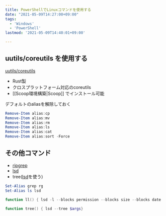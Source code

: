 ```yaml
---
title: PowerShellでLinuxコマンドを使用する
date: "2021-05-09T14:27:00+09:00"
tags:
  - 'Windows'
  - 'PowerShell'
lastmod: '2021-05-09T14:40:01+09:00'

---
```


## uutils/coreutils を使用する

[uutils/coreutils](https://github.com/uutils/coreutils)

- Rust製
- クロスプラットフォーム対応のcoreutils
- [[Scoop環境構築|Scoop]] でインストール可能

デフォルトのaliasを解除しておく

```powershell
Remove-Item alias:cp
Remove-Item alias:mv
Remove-Item alias:rm
Remove-Item alias:ls
Remove-Item alias:cat
Remove-Item alias:sort -Force
```

## その他コマンド

- [ripgrep](https://github.com/BurntSushi/ripgrep)
- [lsd](https://github.com/Peltoche/lsd)
- tree([lsd](https://github.com/Peltoche/lsd)を使う)

```powershell
Set-Alias grep rg
Set-Alias ls lsd

function ll() { lsd -l --blocks permission --blocks size --blocks date --blocks name --blocks inode $args}

function tree() { lsd --tree $args}
```
